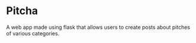 # Pitcha
A web app made using flask that allows users to create posts about pitches of various categories.
